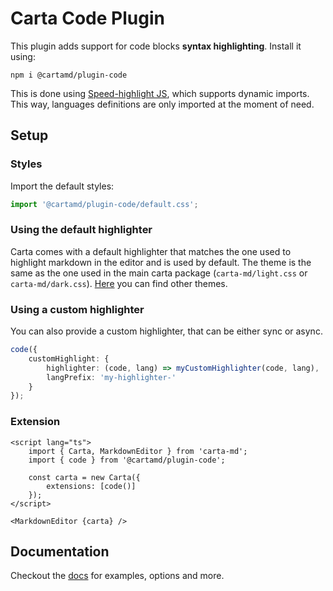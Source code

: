 # Carta Code Plugin

This plugin adds support for code blocks **syntax highlighting**. Install it using:

```
npm i @cartamd/plugin-code
```

This is done using [Speed-highlight JS](https://github.com/speed-highlight/core), which supports dynamic imports. This way, languages definitions are only imported at the moment of need.

## Setup

### Styles

Import the default styles:

```ts
import '@cartamd/plugin-code/default.css';
```

### Using the default highlighter

Carta comes with a default highlighter that matches the one used to highlight markdown in the editor and is used by default.
The theme is the same as the one used in the main carta package (`carta-md/light.css` or `carta-md/dark.css`).
[Here](https://github.com/speed-highlight/core/tree/main/src/themes) you can find other themes.

### Using a custom highlighter

You can also provide a custom highlighter, that can be either sync or async.

```ts
code({
	customHighlight: {
		highlighter: (code, lang) => myCustomHighlighter(code, lang),
		langPrefix: 'my-highlighter-'
	}
});
```

### Extension

```svelte
<script lang="ts">
	import { Carta, MarkdownEditor } from 'carta-md';
	import { code } from '@cartamd/plugin-code';

	const carta = new Carta({
		extensions: [code()]
	});
</script>

<MarkdownEditor {carta} />
```

## Documentation

Checkout the [docs](https://beartocode.github.io/carta/plugins/code) for examples, options and more.
